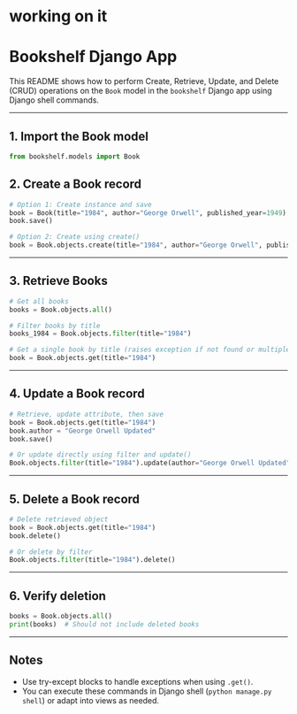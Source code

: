 # working on it
# Bookshelf Django App 

This README shows how to perform Create, Retrieve, Update, and Delete (CRUD) operations on the `Book` model in the `bookshelf` Django app using Django shell commands.

---

## 1. Import the Book model

```python
from bookshelf.models import Book
```


## 2. Create a Book record

```python
# Option 1: Create instance and save
book = Book(title="1984", author="George Orwell", published_year=1949)
book.save()

# Option 2: Create using create()
book = Book.objects.create(title="1984", author="George Orwell", published_year=1949)
```

---

## 3. Retrieve Books

```python
# Get all books
books = Book.objects.all()

# Filter books by title
books_1984 = Book.objects.filter(title="1984")

# Get a single book by title (raises exception if not found or multiple)
book = Book.objects.get(title="1984")
```

---

## 4. Update a Book record

```python
# Retrieve, update attribute, then save
book = Book.objects.get(title="1984")
book.author = "George Orwell Updated"
book.save()

# Or update directly using filter and update()
Book.objects.filter(title="1984").update(author="George Orwell Updated")
```

---

## 5. Delete a Book record

```python
# Delete retrieved object
book = Book.objects.get(title="1984")
book.delete()

# Or delete by filter
Book.objects.filter(title="1984").delete()
```

---

## 6. Verify deletion

```python
books = Book.objects.all()
print(books)  # Should not include deleted books
```

---

## Notes

- Use try-except blocks to handle exceptions when using `.get()`.
- You can execute these commands in Django shell (`python manage.py shell`) or adapt into views as needed.
```
